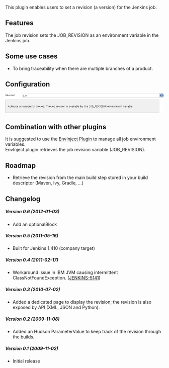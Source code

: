 This plugin enables users to set a revision (a version) for the Jenkins
job.

## Features

The job revision sets the JOB\_REVISION as an environment variable in
the Jenkins job.

## Some use cases

-   To bring traceability when there are multiple branches of a product.

## Configuration

![](docs/images/revision_configuration.png)

## Combination with other plugins

It is suggested to use the [EnvInject
Plugin](https://wiki.jenkins.io/display/JENKINS/EnvInject+Plugin) to
manage all job environment variables.  
EnvInject plugin retrieves the job revision variable (JOB\_REVISION).

## Roadmap

-   Retrieve the revision from the main build step stored in your build
    descriptor (Maven, Ivy, Gradle, ...)

## Changelog

##### Version 0.6 (2012-01-03)

-   Add an optionalBlock

##### Version 0.5 (2011-05-16)

-   Built for Jenkins 1.410 (company target)

##### Version 0.4 (2011-02-17)

-   Workaround issue in IBM JVM causing intermittent
    ClassNotFoundException.
    ([JENKINS-5141](https://issues.jenkins-ci.org/browse/JENKINS-5141))

##### Version 0.3 (2010-07-02)

-   Added a dedicated page to display the revision; the revision is also
    exposed by API (XML, JSON and Python).

##### Version 0.2 (2009-11-08)

-   Added an Hudson ParameterValue to keep track of the revision through
    the builds.

##### Version 0.1 (2009-11-02)

-   Initial release

